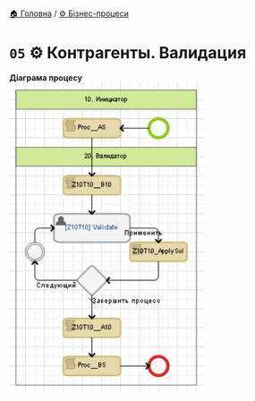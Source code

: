 ﻿[🏠 Головна](../../../README.MD) / [⚙️ Бізнес-процеси](../../README.MD) 

# `05` ⚙️ Контрагенты. Валидация

**Діаграма процесу**  
![Діаграма процесу](./Pictures/ProcDiagram.png)